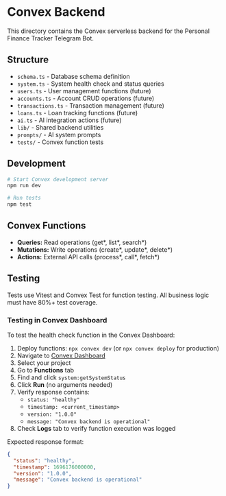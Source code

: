 # Convex Backend

This directory contains the Convex serverless backend for the Personal Finance Tracker Telegram Bot.

## Structure

- `schema.ts` - Database schema definition
- `system.ts` - System health check and status queries
- `users.ts` - User management functions (future)
- `accounts.ts` - Account CRUD operations (future)
- `transactions.ts` - Transaction management (future)
- `loans.ts` - Loan tracking functions (future)
- `ai.ts` - AI integration actions (future)
- `lib/` - Shared backend utilities
- `prompts/` - AI system prompts
- `tests/` - Convex function tests

## Development

```bash
# Start Convex development server
npm run dev

# Run tests
npm test
```

## Convex Functions

- **Queries:** Read operations (get*, list*, search*)
- **Mutations:** Write operations (create*, update*, delete*)
- **Actions:** External API calls (process*, call*, fetch*)

## Testing

Tests use Vitest and Convex Test for function testing. All business logic must have 80%+ test coverage.

### Testing in Convex Dashboard

To test the health check function in the Convex Dashboard:

1. Deploy functions: `npx convex dev` (or `npx convex deploy` for production)
2. Navigate to [Convex Dashboard](https://dashboard.convex.dev)
3. Select your project
4. Go to **Functions** tab
5. Find and click `system:getSystemStatus`
6. Click **Run** (no arguments needed)
7. Verify response contains:
   - `status: "healthy"`
   - `timestamp: <current_timestamp>`
   - `version: "1.0.0"`
   - `message: "Convex backend is operational"`
8. Check **Logs** tab to verify function execution was logged

Expected response format:
```json
{
  "status": "healthy",
  "timestamp": 1696176000000,
  "version": "1.0.0",
  "message": "Convex backend is operational"
}
```
